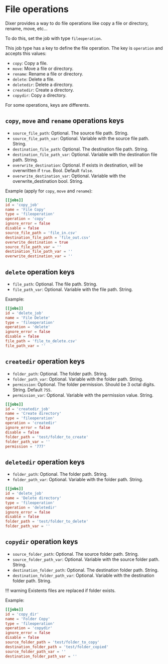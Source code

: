 # File operations

Dixer provides a way to do file operations like copy a file or directory, rename, move, etc...

To do this, set the job with type `fileoperation`.

This job type has a key to define the file operation. The key is `operation` and accepts this values:

- `copy`: Copy a file.
- `move`: Move a file or directory.
- `rename`: Rename a file or directory.
- `delete`: Delete a file.
- `deletedir`: Delete a directory.
- `createdir`: Create a directory.
- `copydir`: Copy a directory.

For some operations, keys are differents.

## `copy`, `move` and `rename` operations keys

- `source_file_path`: Optional. The source file path. String.
- `source_file_path_var`: Optional. Variable with the source file path. String.
- `destination_file_path`: Optional. The destination file path. String.
- `destination_file_path_var`: Optional. Variable with the destination file path. String.
- `overwrite_destination`: Optional. If exists in destination, will be overwritten if `true`. Bool. Default `false`.
- `overwrite_destination_var`: Optional. Variable with the overwrite_destination bool. String.

Example (apply for `copy`, `move` and `rename`):

```toml
[[jobs]]
id = 'copy_job'
name = 'File Copy'
type = 'fileoperation'
operation = 'copy'
ignore_error = false
disable = false
source_file_path = 'file_in.csv'
destination_file_path = 'file_out.csv'
overwrite_destination = true
source_file_path_var = ''
destination_file_path_var = ''
overwrite_destination_var = ''
```

## `delete` operation keys

- `file_path`: Optional. The file path. String.
- `file_path_var`: Optional. Variable with the file path. String.

Example:

```toml
[[jobs]]
id = 'delete_job'
name = 'File Delete'
type = 'fileoperation'
operation = 'delete'
ignore_error = false
disable = false
file_path = 'file_to_delete.csv'
file_path_var = ''
```

## `createdir` operation keys

- `folder_path`: Optional. The folder path. String.
- `folder_path_var`: Optional. Variable with the folder path. String.
- `permission`: Optional. The folder permission. Should be 3 octal digits. String. Default `755`.
- `permission_var`: Optional. Variable with the permission value. String.

```toml
[[jobs]]
id = 'createdir_job'
name = 'Create directory'
type = 'fileoperation'
operation = 'createdir'
ignore_error = false
disable = false
folder_path = 'test/folder_to_create'
folder_path_var = ''
permission = '777'
```

## `deletedir` operation keys

- `folder_path`: Optional. The folder path. String.
- `folder_path_var`: Optional. Variable with the folder path. String.

```toml
[[jobs]]
id = 'delete_job'
name = 'Delete directory'
type = 'fileoperation'
operation = 'deletedir'
ignore_error = false
disable = false
folder_path = 'test/folder_to_delete'
folder_path_var = ''
```

## `copydir` operation keys

- `source_folder_path`: Optional. The source folder path. String.
- `source_folder_path_var`: Optional. Variable with the source folder path. String.
- `destination_folder_path`: Optional. The destination folder path. String.
- `destination_folder_path_var`: Optional. Variable with the destination folder path. String.

!!! warning
    Existents files are replaced if folder exists.

Example:

```toml
[[jobs]]
id = 'copy_dir'
name = 'Folder Copy'
type = 'fileoperation'
operation = 'copydir'
ignore_error = false
disable = false
source_folder_path = 'test/folder_to_copy'
destination_folder_path = 'test/folder_copied'
source_folder_path_var = ''
destination_folder_path_var = ''
```